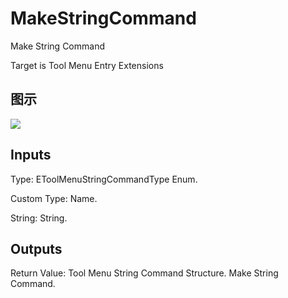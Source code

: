 # MakeStringCommand

Make String Command

Target is Tool Menu Entry Extensions

## 图示

![]($-20221218-21134968.png)

## Inputs

Type: EToolMenuStringCommandType Enum.

Custom Type: Name.

String: String.  

## Outputs

Return Value: Tool Menu String Command Structure. Make String Command.

